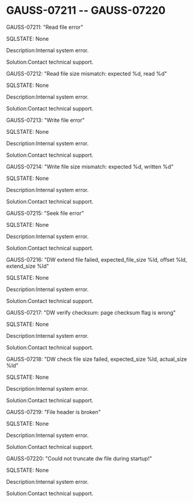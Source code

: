 # GAUSS-07211 -- GAUSS-07220<a name="EN-US_TOPIC_0302073226"></a>

GAUSS-07211: "Read file error"

SQLSTATE: None

Description:Internal system error.

Solution:Contact technical support.

GAUSS-07212: "Read file size mismatch: expected %d, read %d"

SQLSTATE: None

Description:Internal system error.

Solution:Contact technical support.

GAUSS-07213: "Write file error"

SQLSTATE: None

Description:Internal system error.

Solution:Contact technical support.

GAUSS-07214: "Write file size mismatch: expected %d, written %d"

SQLSTATE: None

Description:Internal system error.

Solution:Contact technical support.

GAUSS-07215: "Seek file error"

SQLSTATE: None

Description:Internal system error.

Solution:Contact technical support.

GAUSS-07216: "DW extend file failed, expected\_file\_size %ld, offset %ld, extend\_size %ld"

SQLSTATE: None

Description:Internal system error.

Solution:Contact technical support.

GAUSS-07217: "DW verify checksum: page checksum flag is wrong"

SQLSTATE: None

Description:Internal system error.

Solution:Contact technical support.

GAUSS-07218: "DW check file size failed, expected\_size %ld, actual\_size %ld"

SQLSTATE: None

Description:Internal system error.

Solution:Contact technical support.

GAUSS-07219: "File header is broken"

SQLSTATE: None

Description:Internal system error.

Solution:Contact technical support.

GAUSS-07220: "Could not truncate dw file during startup!"

SQLSTATE: None

Description:Internal system error.

Solution:Contact technical support.

